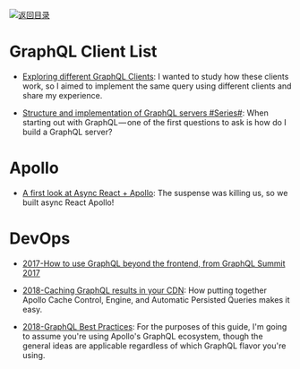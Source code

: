 [![返回目录](https://user-images.githubusercontent.com/5803001/38079637-ff0abcf0-3371-11e8-9b76-ad651620afc7.jpg)](https://github.com/wx-chevalier/Awesome-Lists)

# GraphQL Client List

- [Exploring different GraphQL Clients](https://itnext.io/exploring-different-graphql-clients-d1bc69de305f): I wanted to study how these clients work, so I aimed to implement the same query using different clients and share my experience.

- [Structure and implementation of GraphQL servers #Series#](https://parg.co/Ug0): When starting out with GraphQL — one of the first questions to ask is how do I build a GraphQL server?

# Apollo

- [A first look at Async React + Apollo](https://dev-blog.apollodata.com/a-first-look-at-async-react-apollo-10a82907b48e?source=userActivityShare-fe48c4221a4c-1519979306): The suspense was killing us, so we built async React Apollo!

# DevOps

- [2017-How to use GraphQL beyond the frontend, from GraphQL Summit 2017](https://dev-blog.apollodata.com/universal-graphql-5d4260a9a1b5)

- [2018-Caching GraphQL results in your CDN](https://dev-blog.apollodata.com/caching-graphql-results-in-your-cdn-54299832b8e2): How putting together Apollo Cache Control, Engine, and Automatic Persisted Queries makes it easy.

- [2018-GraphQL Best Practices](https://jsjaspreet.com/blog/graphql-best-practices): For the purposes of this guide, I'm going to assume you're using Apollo's GraphQL ecosystem, though the general ideas are applicable regardless of which GraphQL flavor you're using.
